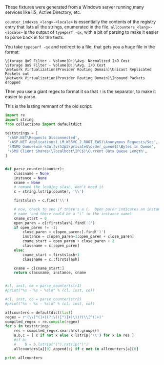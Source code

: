 These fixtures were generated from a Windows server running many services like IIS, Active Directory, etc.

`counter_indexes_<lang>-<locale>` is essentially the contents of the registry entry that lists all the strings, enumerated in the file.
`allcounters_<lang>-<locale>` is the output of `typeperf -qx`, with a bit of parsing to make it easier to parse back in for the tests.

You take `typeperf -qx` and redirect to a file, that gets you a huge file in the format:

```
\Storage QoS Filter - Volume(D:)\Avg. Normalized I/O Cost
\Storage QoS Filter - Volume(D:)\Avg. I/O Cost
\Network Virtualization(Provider Routing Domain)\Unicast Replicated Packets out
\Network Virtualization(Provider Routing Domain)\Inbound Packets dropped
```

Then you use a giant regex to format it so that `!` is the separator, to make it easier to parse.

This is the lasting remnant of the old script:

```python
import re
import string
from collections import defaultdict

teststrings = [
 '\ASP.NET\Requests Disconnected',
 '\ASP.NET Applications(_LM_W3SVC_2_ROOT_EWS)\Anonymous Requests/Sec',
 '\MSMQ Queue(win-k2olfvr52p5\private$\order_queue$)\Bytes in Queue',
 '\SMB Client Shares(\localhost\IPC$)\Current Data Queue Length',
]


def parse_counter(counter):
    classname = None
    instance = None
    cname = None
    # remove the leading slash, don't need it
    c = string.lstrip(counter, '\\')

    firstslash = c.find('\\')

    # now, check to see if there's a (.  Open paren indicates an instance
    # name (and there could be a "\" in the instance name)
    cname_start = 0
    open_paren = c[:firstslash].find('(')
    if open_paren != -1:
        close_paren = c[open_paren:].find(')')
        instance = c[open_paren+1:open_paren + close_paren]
        cname_start = open_paren + close_paren + 2
        classname = c[:open_paren]
    else:
        cname_start = firstslash+1
        classname = c[:firstslash]

    cname = c[cname_start:]
    return classname, instance, cname


#cl, inst, co = parse_counter(str1)
#print("%s - %s - %s\n" % (cl, inst, co))

#cl, inst, co = parse_counter(str2)
#print("%s - %s - %s\n" % (cl, inst, co))

allcounters = defaultdict(list)
regex = r'(\\[^(]+)(?:\(([^)]+)\))?(\\[^(]+)'
compiled_regex = re.compile(regex)
for s in teststrings:
    res = compiled_regex.search(s).groups()
    a,b,c = [ x if not x else x.lstrip('\\') for x in res ]
    #if b:
    #    b = b.lstrip("(").rstrip(")")
    allcounters[a][0].append(c) if c not in allcounters[a][0]

print allcounters
```
